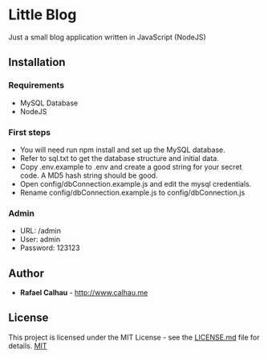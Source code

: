 # Little Blog

Just a small blog application written in JavaScript (NodeJS)

## Installation

### Requirements
* MySQL Database
* NodeJS

### First steps
- You will need run npm install and set up the MySQL database.
- Refer to sql.txt to get the database structure and initial data.
- Copy .env.example to .env and create a good string for your secret code. A MD5 hash string should be good.
- Open config/dbConnection.example.js and edit the mysql credentials.
- Rename config/dbConnection.example.js to config/dbConnection.js

### Admin
* URL: /admin
* User: admin
* Password: 123123

## Author

* **Rafael Calhau** - http://www.calhau.me

## License

This project is licensed under the MIT License - see the [LICENSE.md](LICENSE.md) file for details.
[MIT](https://choosealicense.com/licenses/mit/)